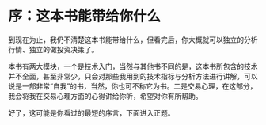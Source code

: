 # 序：这本书能带给你什么

到现在为止，我仍不清楚这本书能带给什么，但看完后，你大概就可以独立的分析行情、独立的做投资决策了。

本书有两大模块，一个是技术入门，当然与其他书不同的是，这本书所包含的技术并不全面，甚至非常少，只会对那些我用到的技术指标与分析方法进行讲解，可以说是一部非常“自我”的书，当然，你也可不称它为书。二是交易心理，在这部分，我会将我在交易心理方面的心得讲给你听，希望对你有所帮助。

好了，这可能是你看过的最短的序言，下面进入正题。

